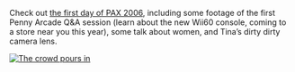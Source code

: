 Check out <a href="http://on10.net/Blogs/TheShow/5672/" target="_blank" class="broken_link">the first day of PAX 2006</a>, including some footage of the first Penny Arcade Q&A session (learn about the new Wii60 console, coming to a store near you this year), some talk about women, and Tina&#8217;s dirty dirty camera lens.

[<img alt="The crowd pours in" src="http://static.flickr.com/80/227895204_9529e02db0_m.jpg" border="0" />](http://www.flickr.com/photos/86326874@N00/227895204/)